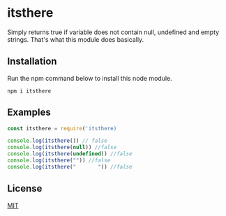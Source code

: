 # itsthere
Simply returns true if variable does not contain null, undefined and empty strings. That's what this module does basically.

## Installation
Run the npm command below to install this node module.
```
npm i itsthere
```

## Examples

```js
const itsthere = require('itsthere)

console.log(itsthere()) // false
console.log(itsthere(null)) //false
console.log(itsthere(undefined)) //false
console.log(itsthere("")) //false
console.log(itsthere("       ")) //false

```

## License
[MIT](https://opensource.org/licenses/MIT)